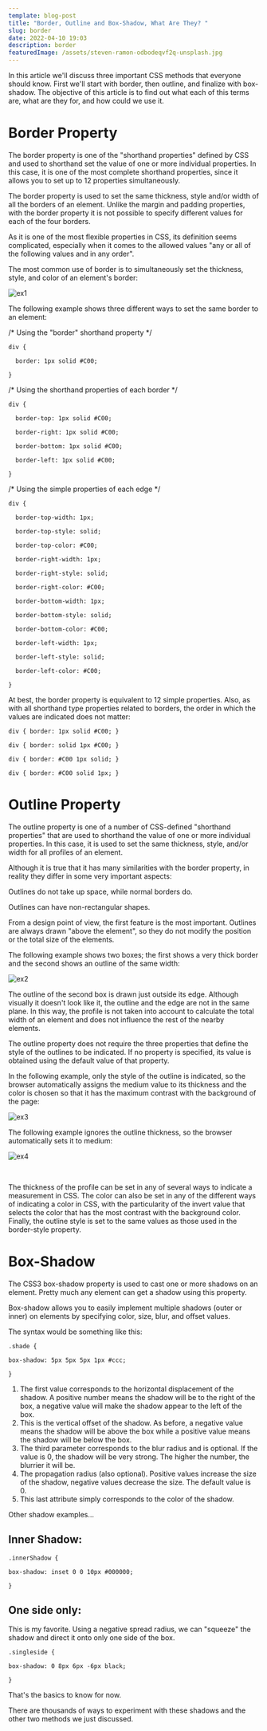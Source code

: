 ```yaml
---
template: blog-post
title: "Border, Outline and Box-Shadow, What Are They? "
slug: border
date: 2022-04-10 19:03
description: border
featuredImage: /assets/steven-ramon-odbodeqvf2q-unsplash.jpg
---
```

<!--StartFragment-->

In this article we'll discuss three important CSS methods that everyone should know. First we'll start with border, then outline, and finalize with box-shadow. The objective of this article is to find out what each of this terms are, what are they for, and how could we use it. 

# Border Property

The border property is one of the "shorthand properties" defined by CSS and used to shorthand set the value of one or more individual properties. In this case, it is one of the most complete shorthand properties, since it allows you to set up to 12 properties simultaneously. 

The border property is used to set the same thickness, style and/or width of all the borders of an element. Unlike the margin and padding properties, with the border property it is not possible to specify different values for each of the four borders. 

As it is one of the most flexible properties in CSS, its definition seems complicated, especially when it comes to the allowed values "any or all of the following values and in any order". 

The most common use of border is to simultaneously set the thickness, style, and color of an element's border: 

![](/assets/screenshot-2022-04-10-192947.png "ex1")

The following example shows three different ways to set the same border to an element: 

/\* Using the "border" shorthand property \*/ 

`div { `

`  border: 1px solid #C00; `

`} `

/\* Using the shorthand properties of each border \*/ 

`div { `

`  border-top: 1px solid #C00; `

`  border-right: 1px solid #C00; `

`  border-bottom: 1px solid #C00; `

`  border-left: 1px solid #C00; `

`} `

/\* Using the simple properties of each edge \*/ 

`div { `

`  border-top-width: 1px; `

`  border-top-style: solid; `

`  border-top-color: #C00; `

`  border-right-width: 1px; `

`  border-right-style: solid; `

`  border-right-color: #C00; `

`  border-bottom-width: 1px; `

`  border-bottom-style: solid; `

`  border-bottom-color: #C00; `

`  border-left-width: 1px; `

`  border-left-style: solid; `

`  border-left-color: #C00; `

`} `

At best, the border property is equivalent to 12 simple properties. Also, as with all shorthand type properties related to borders, the order in which the values are indicated does not matter: 

`div { border: 1px solid #C00; } `

`div { border: solid 1px #C00; } `

`div { border: #C00 1px solid; } `

`div { border: #C00 solid 1px; } `

# Outline Property

The outline property is one of a number of CSS-defined "shorthand properties" that are used to shorthand the value of one or more individual properties. In this case, it is used to set the same thickness, style, and/or width for all profiles of an element. 

Although it is true that it has many similarities with the border property, in reality they differ in some very important aspects: 

Outlines do not take up space, while normal borders do. 

Outlines can have non-rectangular shapes. 

From a design point of view, the first feature is the most important. Outlines are always drawn "above the element", so they do not modify the position or the total size of the elements. 

The following example shows two boxes; the first shows a very thick border and the second shows an outline of the same width: 

![](/assets/screenshot-2022-04-10-193626.png "ex2")

The outline of the second box is drawn just outside its edge. Although visually it doesn't look like it, the outline and the edge are not in the same plane. In this way, the profile is not taken into account to calculate the total width of an element and does not influence the rest of the nearby elements. 

The outline property does not require the three properties that define the style of the outlines to be indicated. If no property is specified, its value is obtained using the default value of that property. 

In the following example, only the style of the outline is indicated, so the browser automatically assigns the medium value to its thickness and the color is chosen so that it has the maximum contrast with the background of the page: 

![](/assets/screenshot-2022-04-10-193818.png "ex3")

The following example ignores the outline thickness, so the browser automatically sets it to medium: 

![](/assets/screenshot-2022-04-10-193912.png "ex4")

 

The thickness of the profile can be set in any of several ways to indicate a measurement in CSS. The color can also be set in any of the different ways of indicating a color in CSS, with the particularity of the invert value that selects the color that has the most contrast with the background color. Finally, the outline style is set to the same values as those used in the border-style property. 

# Box-Shadow

The CSS3 box-shadow property is used to cast one or more shadows on an element. Pretty much any element can get a shadow using this property. 

Box-shadow allows you to easily implement multiple shadows (outer or inner) on elements by specifying color, size, blur, and offset values. 

The syntax would be something like this: 

`.shade { `

`box-shadow: 5px 5px 5px 1px #ccc; `

`} `

1. The first value corresponds to the horizontal displacement of the shadow. A positive number means the shadow will be to the right of the box, a negative value will make the shadow appear to the left of the box. 
2. This is the vertical offset of the shadow. As before, a negative value means the shadow will be above the box while a positive value means the shadow will be below the box. 
3. The third parameter corresponds to the blur radius and is optional. If the value is 0, the shadow will be very strong. The higher the number, the blurrier it will be. 
4. The propagation radius (also optional). Positive values increase the size of the shadow, negative values decrease the size. The default value is 0. 
5. This last attribute simply corresponds to the color of the shadow. 

Other shadow examples… 

## Inner Shadow: 

`.innerShadow { `

`box-shadow: inset 0 0 10px #000000; `

`} `

## One side only: 

This is my favorite. Using a negative spread radius, we can "squeeze" the shadow and direct it onto only one side of the box. 

`.singleside { `

`box-shadow: 0 8px 6px -6px black; `

`} `

That's the basics to know for now. 

There are thousands of ways to experiment with these shadows and the other two methods we just discussed. 

<!--EndFragment-->